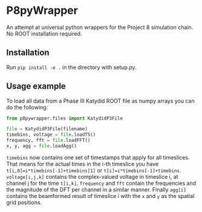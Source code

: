 # P8pyWrapper
An attempt at universal python wrappers for the Project 8 simulation chain. No ROOT installation required.

## Installation

Run `pip install -e .` in the directory with setup.py.

## Usage example

To load all data from a Phase III Katydid ROOT file as numpy arrays you can do the following:

```python
from p8pywrapper.files import KatydidP3File

file = KatydidP3File(filename)
timebins, voltage = file.loadTS()
frequency, fft = file.loadFFT()
x, y, agg = file.loadAgg()

```
`timebins` now contains one set of timestamps that apply for all timeslices. That means for the actual times in the i-th timeslice you have `t[i,0]=i*timebins[-1]+timebins[1]` or `t[i]=i*timebins[-1]+timebins`. `voltage[i,j,k]` contains the complex-valued voltage in timeslice i, at channel j for the time `t[i,k]`. `frequency` and `fft` contain the frequencies and the magnitude of the DFT per channel in a similar manner. Finally `agg[i]` contains the beamformed result of timeslice i with the `x` and `y` as the spatial grid positions.

